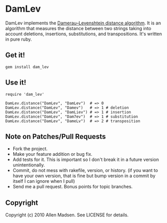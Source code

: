 # DamLev

DamLev implements the [Damerau–Levenshtein distance algorithm][1]. It is an algorithm that measures the distance between two strings taking into account deletions, insertions, substitutions, and transpositions. It's written in pure ruby.

[1]: http://en.wikipedia.org/wiki/Damerau%E2%80%93Levenshtein_distance

## Get it!

    gem install dam_lev

## Use it!

    require 'dam_lev'
    
    DamLev.distance("DamLev", "DamLev")  # => 0
    DamLev.distance("DamLev", "Damev")   # => 1 # deletion
    DamLev.distance("DamLev", "DamLiev") # => 1 # insertion
    DamLev.distance("DamLev", "Dam7ev")  # => 1 # substitution
    DamLev.distance("DamLev", "DameLv")  # => 2 # transposition

## Note on Patches/Pull Requests
 
* Fork the project.
* Make your feature addition or bug fix.
* Add tests for it. This is important so I don't break it in a
  future version unintentionally.
* Commit, do not mess with rakefile, version, or history.
  (if you want to have your own version, that is fine but bump version in a commit by itself I can ignore when I pull)
* Send me a pull request. Bonus points for topic branches.

## Copyright

Copyright (c) 2010 Allen Madsen. See LICENSE for details.
